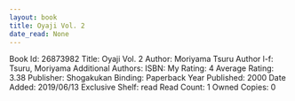 ```yaml
---
layout: book
title: Oyaji Vol. 2
date_read: None
---
```


Book Id: 26873982
Title: Oyaji Vol. 2
Author: Moriyama Tsuru
Author l-f: Tsuru, Moriyama
Additional Authors: 
ISBN: 
My Rating: 4
Average Rating: 3.38
Publisher: Shogakukan
Binding: Paperback
Year Published: 2000
Date Added: 2019/06/13
Exclusive Shelf: read
Read Count: 1
Owned Copies: 0

